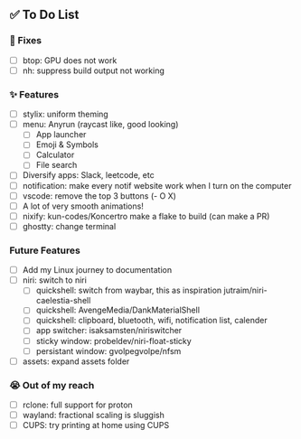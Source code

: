 ## ✅ To Do List
### 🚧 Fixes
- [ ] btop: GPU does not work
- [ ] nh: suppress build output not working

### ✨ Features
- [ ] stylix: uniform theming
- [ ] menu: Anyrun (raycast like, good looking)
  - [ ] App launcher
  - [ ] Emoji & Symbols
  - [ ] Calculator
  - [ ] File search
- [ ] Diversify apps: Slack, leetcode, etc
- [ ] notification: make every notif website work when I turn on the computer
- [ ] vscode: remove the top 3 buttons (- O X)
- [ ] A lot of very smooth animations!
- [ ] nixify: kun-codes/Koncertro make a flake to build (can make a PR)
- [ ] ghostty: change terminal

### Future Features
- [ ] Add my Linux journey to documentation
- [ ] niri: switch to niri
  - [ ] quickshell: switch from waybar, this as inspiration jutraim/niri-caelestia-shell 
  - [ ] quickshell: AvengeMedia/DankMaterialShell 
  - [ ] quickshell: clipboard, bluetooth, wifi, notification list, calender
  - [ ] app switcher: isaksamsten/niriswitcher 
  - [ ] sticky window: probeldev/niri-float-sticky 
  - [ ] persistant window: gvolpegvolpe/nfsm 
- [ ] assets: expand assets folder

### 😭 Out of my reach
- [ ] rclone: full support for proton
- [ ] wayland: fractional scaling is sluggish
- [ ] CUPS: try printing at home using CUPS